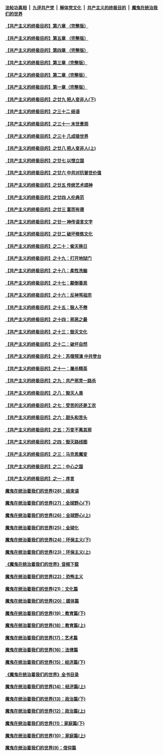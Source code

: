 ####  [法轮功真相](../../../../basic/blob/master/README.md?t=06141831) &nbsp;|&nbsp; [九评共产党](../../../../9ping.md/blob/master/README.md?t=06141831) &nbsp;|&nbsp; [解体党文化](../../../../jtdwh.md/blob/master/README.md?t=06141831)  &nbsp;|&nbsp; [共产主义的终极目的](../../../../gczydzjmd.md/blob/master/README.md?t=06141831) &nbsp;|&nbsp; [魔鬼在统治我们的世界](../../../../mgztzwmdsj.md/blob/master/README.md?t=06141831) 

#### [【共产主义的终极目的】第六章 （完整版）](../pages/nsc422/n11428913.md?t=06141831) 

#### [【共产主义的终极目的】第五章 （完整版）](../pages/nsc422/n11428912.md?t=06141831) 

#### [【共产主义的终极目的】第四章 （完整版）](../pages/nsc422/n11428907.md?t=06141831) 

#### [【共产主义的终极目的】第三章（完整版）](../pages/nsc422/n11428848.md?t=06141831) 

#### [【共产主义的终极目的】第二章（完整版）](../pages/nsc422/n11428831.md?t=06141831) 

#### [【共产主义的终极目的】第一章（完整版）](../pages/nsc422/n11417651.md?t=06141831) 

#### [【共产主义的终极目的】之廿九 把人变非人(下)](../pages/nsc422/n11344140.md?t=06141831) 

#### [【共产主义的终极目的】之三十二 结语](../pages/nsc422/n11360535.md?t=06141831) 

#### [【共产主义的终极目的】之三十一 末世景观](../pages/nsc422/n11351129.md?t=06141831) 

#### [【共产主义的终极目的】之三十 几成狼世界](../pages/nsc422/n11348280.md?t=06141831) 

#### [【共产主义的终极目的】之廿八 把人变非人(上)](../pages/nsc422/n11340492.md?t=06141831) 

#### [【共产主义的终极目的】之廿七 以恨立国](../pages/nsc422/n11336944.md?t=06141831) 

#### [【共产主义的终极目的】之廿六 中共对抗普世价值](../pages/nsc422/n11324785.md?t=06141831) 

#### [【共产主义的终极目的】之廿五 传统艺术颂神](../pages/nsc422/n11296396.md?t=06141831) 

#### [【共产主义的终极目的】之廿四 人伦典范](../pages/nsc422/n11296397.md?t=06141831) 

#### [【共产主义的终极目的】之廿三 富而有德](../pages/nsc422/n11283598.md?t=06141831) 

#### [【共产主义的终极目的】之廿一 神传语言文字](../pages/nsc422/n11263265.md?t=06141831) 

#### [【共产主义的终极目的】之廿二 破坏修炼文化](../pages/nsc422/n11245728.md?t=06141831) 

#### [【共产主义的终极目的】之二十：偷天换日](../pages/nsc422/n11238846.md?t=06141831) 

#### [【共产主义的终极目的】之十九：打开地狱门](../pages/nsc422/n11206376.md?t=06141831) 

#### [【共产主义的终极目的】之十八：柔性洗脑](../pages/nsc422/n11199994.md?t=06141831) 

#### [【共产主义的终极目的】之十七：颠倒善恶](../pages/nsc422/n11179782.md?t=06141831) 

#### [【共产主义的终极目的】之十六：反神骂祖宗](../pages/nsc422/n11166798.md?t=06141831) 

#### [【共产主义的终极目的】之十五：毁人不倦](../pages/nsc422/n11166792.md?t=06141831) 

#### [【共产主义的终极目的】之十四：邪恶之最](../pages/nsc422/n11150249.md?t=06141831) 

#### [【共产主义的终极目的】之十三：毁灭文化](../pages/nsc422/n11135227.md?t=06141831) 

#### [【共产主义的终极目的】之十二：破坏自然](../pages/nsc422/n11135214.md?t=06141831) 

#### [【共产主义的终极目的】之十：苏俄预演 中共登台](../pages/nsc422/n11118424.md?t=06141831) 

#### [【共产主义的终极目的】之十一：屠杀精英](../pages/nsc422/n11118442.md?t=06141831) 

#### [【共产主义的终极目的】之九：共产邪灵一路杀](../pages/nsc422/n11114139.md?t=06141831) 

#### [【共产主义的终极目的】之八：毁灭人类](../pages/nsc422/n11108503.md?t=06141831) 

#### [【共产主义的终极目的】之七：受苦的还是工农](../pages/nsc422/n11101809.md?t=06141831) 

#### [【共产主义的终极目的】之六：甜头和苦头](../pages/nsc422/n11096971.md?t=06141831) 

#### [【共产主义的终极目的】之五：万变不离其邪](../pages/nsc422/n11091285.md?t=06141831) 

#### [【共产主义的终极目的】之四：毁灭路线图](../pages/nsc422/n11086284.md?t=06141831) 

#### [【共产主义的终极目的】之三：马克思魔变](../pages/nsc422/n11061941.md?t=06141831) 

#### [【共产主义的终极目的】之二：中心之国](../pages/nsc422/n11047728.md?t=06141831) 

#### [【共产主义的终极目的】之一：序言](../pages/nsc422/n11086077.md?t=06141831) 

#### [魔鬼在统治着我们的世界(28)：结束语](../pages/nsc422/n10936246.md?t=06141831) 

#### [魔鬼在统治着我们的世界(27)：全球野心(下)](../pages/nsc422/n10928319.md?t=06141831) 

#### [魔鬼在统治着我们的世界(26)：全球野心(上)](../pages/nsc422/n10900318.md?t=06141831) 

#### [魔鬼在统治着我们的世界(25)：全球化](../pages/nsc422/n10788205.md?t=06141831) 

#### [魔鬼在统治着我们的世界(24)：环保主义(下)](../pages/nsc422/n10695307.md?t=06141831) 

#### [魔鬼在统治着我们的世界(23)：环保主义(上)](../pages/nsc422/n10688613.md?t=06141831) 

#### [《魔鬼在统治着我们的世界》音频下载](../pages/nsc422/n10635553.md?t=06141831) 

#### [魔鬼在统治着我们的世界(22)：恐怖主义](../pages/nsc422/n10614727.md?t=06141831) 

#### [魔鬼在统治着我们的世界(21)：文化篇](../pages/nsc422/n10597706.md?t=06141831) 

#### [魔鬼在统治着我们的世界(20)：媒体篇](../pages/nsc422/n10586579.md?t=06141831) 

#### [魔鬼在统治着我们的世界(19)：教育篇(下)](../pages/nsc422/n10564808.md?t=06141831) 

#### [魔鬼在统治着我们的世界(18)：教育篇(上)](../pages/nsc422/n10526970.md?t=06141831) 

#### [魔鬼在统治着我们的世界(17)：艺术篇](../pages/nsc422/n10499093.md?t=06141831) 

#### [魔鬼在统治着我们的世界(16)：法律篇](../pages/nsc422/n10485969.md?t=06141831) 

#### [魔鬼在统治着我们的世界(15)：经济篇(下)](../pages/nsc422/n10469975.md?t=06141831) 

#### [《魔鬼在统治着我们的世界》全书目录](../pages/nsc422/n10464261.md?t=06141831) 

#### [魔鬼在统治着我们的世界(14)：经济篇(上)](../pages/nsc422/n10457370.md?t=06141831) 

#### [魔鬼在统治着我们的世界(13)：政治篇(下)](../pages/nsc422/n10448270.md?t=06141831) 

#### [魔鬼在统治着我们的世界(12)：政治篇(上)](../pages/nsc422/n10444576.md?t=06141831) 

#### [魔鬼在统治着我们的世界(11)：家庭篇(下)](../pages/nsc422/n10440961.md?t=06141831) 

#### [魔鬼在统治着我们的世界(10)：家庭篇(上)](../pages/nsc422/n10435448.md?t=06141831) 

#### [魔鬼在统治着我们的世界(9)：信仰篇](../pages/nsc422/n10432159.md?t=06141831) 

